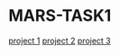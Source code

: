 # MARS-TASK1
[project 1](https://www.tinkercad.com/things/3SVxcET99Fy)
[project 2](https://www.tinkercad.com/things/lXAuv7oSQhz)
[project 3](https://www.tinkercad.com/things/axKJg1F16Bg)

